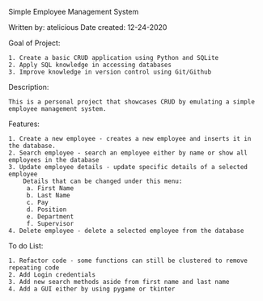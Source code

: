 Simple Employee Management System 

Written by: atelicious
Date created: 12-24-2020

Goal of Project:
    
    1. Create a basic CRUD application using Python and SQLite
    2. Apply SQL knowledge in accessing databases
    3. Improve knowledge in version control using Git/Github

Description:

    This is a personal project that showcases CRUD by emulating a simple
    employee management system. 

Features:

    1. Create a new employee - creates a new employee and inserts it in the database.
    2. Search employee - search an employee either by name or show all employees in the database
    3. Update employee details - update specific details of a selected employee
        Details that can be changed under this menu:
         a. First Name
         b. Last Name
         c. Pay
         d. Position
         e. Department
         f. Supervisor
    4. Delete employee - delete a selected employee from the database

To do List:

    1. Refactor code - some functions can still be clustered to remove repeating code
    2. Add Login credentials
    3. Add new search methods aside from first name and last name
    4. Add a GUI either by using pygame or tkinter

